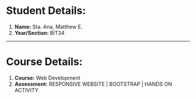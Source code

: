 # Student Details:
1. **Name:** Sta. Ana, Matthew E.
2. **Year/Section:** BIT34
___
# Course Details:
1. **Course:** Web Development
2. **Assessment:** RESPONSIVE WEBSITE | BOOTSTRAP | HANDS ON ACTIVITY